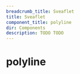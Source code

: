 ```yaml
---
breadcrumb_title: Sveaflet
title: Sveaflet
component_title: polyline
dir: Components
description: TODO TODO
---
```


# polyline